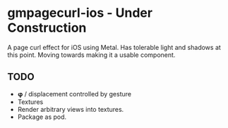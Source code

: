 # gmpagecurl-ios - Under Construction
A page curl effect for iOS using Metal. Has tolerable light and shadows at this point. Moving towards making it a usable component.

## TODO

- 𝛗 / displacement controlled by gesture
- Textures
- Render arbitrary views into textures.
- Package as pod.

